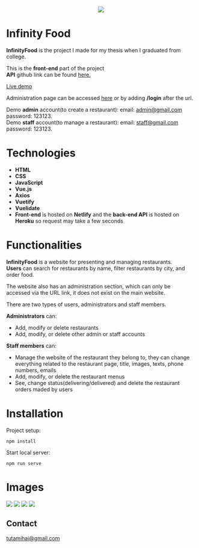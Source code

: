 <h1 align="center">
  <img src="https://user-images.githubusercontent.com/41682806/133333582-d3e7f099-2a99-4a07-8ffb-f8427ee322f2.png"/><br/>
</h1>

# Infinity Food
**InfinityFood** is the project I made for my thesis when I graduated from college.

This is the **front-end** part of the project
<br>
**API** github link can be found
<a href="https://github.com/mihaituta/laravel-vue-api-food" rel="noreferrer" target="_blank">here.</a>

<a href="https://infinityfood.netlify.app" rel="noreferrer" target="_blank">Live demo</a>

Administration page can be accessed
<a href="https://infinityfood.netlify.app/login" rel="noreferrer" target="_blank">here</a>
or by adding **/login** after the url.

Demo **admin** account(to create a restaurant): email: admin@gmail.com password: 123123.
<br>
Demo **staff** account(to manage a restaurant): email: staff@gmail.com password: 123123.



# Technologies
- **HTML**
- **CSS**
- **JavaScript**
- **Vue.js**
- **Axios**
- **Vuetify**
- **Vuelidate**
- **Front-end** is hosted on **Netlify** and the **back-end API** is hosted on **Heroku** so request may take a few seconds

# Functionalities
**InfinityFood** is a website for presenting and managing restaurants.
<br>
**Users** can search for restaurants by name, filter restaurants by city, and order food.

The website also has an administration section, which can only be accessed via the URL link, it does not exist on the main website.

There are two types of users, administrators and staff members.

**Administrators** can:
- Add, modify or delete restaurants
- Add, modify, or delete other admin or staff accounts

**Staff members** can:
- Manage the website of the restaurant they belong to, they can change everything related to the restaurant page, title, images, texts, phone numbers, emails
- Add, modify, or delete the restaurant menus
- See, change status(delivering/delivered) and delete the restaurant orders maded by users
# Installation

Project setup:
```
npm install
```
Start local server:
```
npm run serve
```

# Images
<img src="https://user-images.githubusercontent.com/41682806/133335788-819b36fd-5e9d-423d-bb2c-7a771f1b057c.jpg"/>

<img src="https://user-images.githubusercontent.com/41682806/133335863-1cfeea41-9d65-43ac-97f2-7c6bffec48df.jpg"/>

<img src="https://user-images.githubusercontent.com/41682806/133335877-81537c1e-9dbf-420a-a853-e214b23baca5.jpg"/>

<img src="https://user-images.githubusercontent.com/41682806/133335893-4f3ac6bc-433d-4c93-bbcf-5632a3684945.jpg"/>

## Contact
tutamihai@gmail.com
